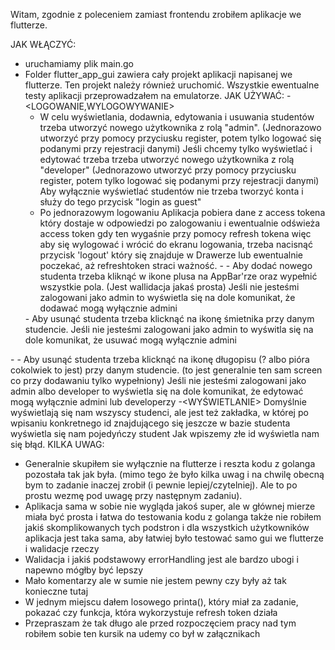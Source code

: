 Witam, zgodnie z poleceniem zamiast frontendu zrobiłem aplikacje we flutterze.

JAK WŁĄCZYĆ:
- uruchamiamy plik main.go 
- Folder flutter_app_gui zawiera cały projekt aplikacji napisanej we flutterze. 
  Ten projekt należy również uruchomić. 
  Wszystkie ewentualne testy aplikacji przeprowadzałem na emulatorze.
 JAK UŻYWAĆ:
  -<LOGOWANIE,WYLOGOWYWANIE>
     - W celu wyświetlania, dodawnia, edytowania i usuwania studentów trzeba utworzyć nowego użytkownika z rolą "admin". 
       (Jednorazowo utworzyć przy pomocy przyciusku register, potem tylko logować się podanymi przy rejestracji danymi)
       Jeśli chcemy tylko wyświetlać i edytować trzeba trzeba utworzyć nowego użytkownika z rolą "developer"
       (Jednorazowo utworzyć przy pomocy przyciusku register, potem tylko logować się podanymi przy rejestracji danymi)
       Aby wyłącznie wyświetlać studentów nie trzeba tworzyć konta i służy do tego przycisk "login as guest" 
     - Po jednorazowym logowaniu Aplikacja pobiera dane z access tokena który dostaje w odpowiedzi po zalogowaniu
        i ewentualnie odświeża access token gdy ten wygaśnie przy pomocy refresh tokena więc aby się wylogować i wrócić do ekranu logowania, 
        trzeba nacisnąć przycisk 'logout' który się znajduje w Drawerze lub ewentualnie poczekać, aż refreshtoken straci ważność.
 -<DODAWANIE>
      - Aby dodać nowego studenta trzeba kliknąć w ikone plusa na AppBar'rze oraz wypełnić wszystkie pola. (Jest wallidacja jakaś prosta)
      Jeśli nie jesteśmi zalogowani jako admin to wyświetla się na dole komunikat, że dodawać mogą wyłącznie admini
    <Usuwanie>
      - Aby usunąć studenta trzeba klicknąć na ikonę śmietnika przy danym studencie. 
      Jeśli nie jesteśmi zalogowani jako admin to wyświtla się na dole komunikat, że usuwać mogą wyłącznie admini  
-<EDYTOWANIE>
      - Aby usunąć studenta trzeba klicknąć na ikonę długopisu (? albo pióra cokolwiek to jest) przy danym studencie. 
        (to jest generalnie ten sam screen co przy dodawaniu tylko wypełniony)
      Jeśli nie jesteśmi zalogowani jako admin albo developer to wyświetla się na dole komunikat, że edytować mogą wyłącznie admini lub developerzy
-<WYŚWIETLANIE>
      Domyślnie wyświetlają się nam wszyscy studenci, ale jest też zakładka, w której 
      po wpisaniu konkretnego id znajdującego się jeszcze w bazie studenta wyświetla się nam pojedyńczy student
      Jak wpiszemy złe id wyświetla nam się błąd.
KILKA UWAG:
  - Generalnie skupiłem sie wyłącznie na flutterze i reszta kodu z golanga pozostała tak jak była. 
      (mimo tego że było kilka uwag i na chwilę obecną bym to zadanie inaczej zrobił (i pewnie lepiej/czytelniej). 
      Ale to po prostu wezmę pod uwagę przy następnym zadaniu).
  - Aplikacja sama w sobie nie wygląda jakoś super, ale w głównej mierze miała być prosta i łatwa do testowania kodu z golanga 
      także nie robiłem jakiś skomplikowanych tych podstron i dla wszystkich użytkowników aplikacja jest taka sama, aby łatwiej było testować 
      samo gui we flutterze i walidacje rzeczy
  - Walidacja i jakiś podstawowy errorHandling jest ale bardzo ubogi i napewno mógłby być lepszy
  - Mało komentarzy ale w sumie nie jestem pewny czy były aż tak konieczne tutaj
  - W jednym miejscu dałem losowego printa(), który miał za zadanie, pokazać czy funkcja, która wykorzystuje refresh token działa
  - Przepraszam że tak długo ale przed rozpoczęciem pracy nad tym robiłem sobie ten kursik na udemy co był 
      w załącznikach
